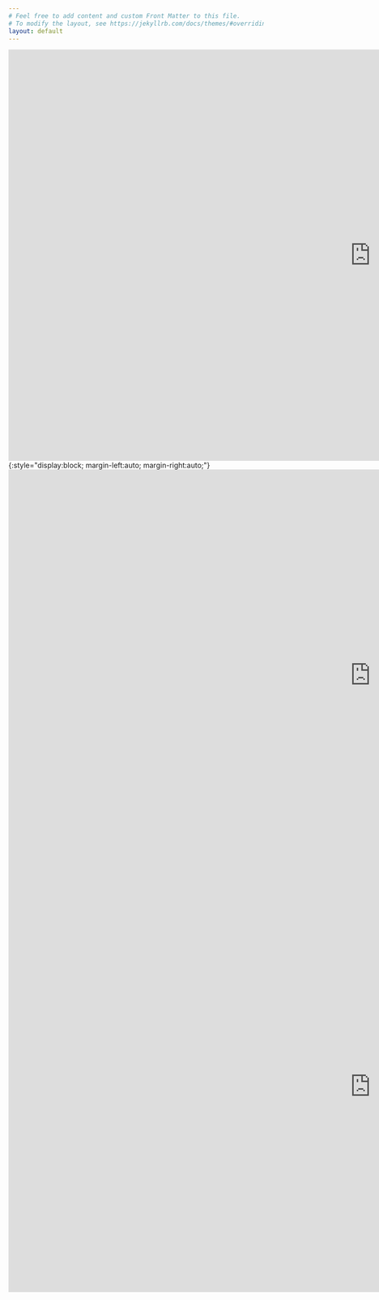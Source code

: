 ```yaml
---
# Feel free to add content and custom Front Matter to this file.
# To modify the layout, see https://jekyllrb.com/docs/themes/#overriding-theme-defaults
layout: default
---
```

<div class="video-wrapper">
  <div class="video-container">
    <iframe width="1430" height="811" src="https://www.youtube.com/embed/2EZs8W4H0xM?list=PLT1UJk-rLMogh20YSJKPpovNdvAaBV_OT" title="Lonesome Wastes - Buried City" frameborder="0" allow="accelerometer; autoplay; clipboard-write; encrypted-media; gyroscope; picture-in-picture; web-share" referrerpolicy="strict-origin-when-cross-origin" allowfullscreen></iframe>{:style="display:block; margin-left:auto; margin-right:auto;"}
    </div>
  <div class="video-container">
    <iframe width="1430" height="811" src="https://www.youtube.com/embed/2MpxPU1ygdM?list=PLT1UJk-rLMogh20YSJKPpovNdvAaBV_OT" title="Lonesome Wastes - Destructible Environments" frameborder="0" allow="accelerometer; autoplay; clipboard-write; encrypted-media; gyroscope; picture-in-picture; web-share" referrerpolicy="strict-origin-when-cross-origin" allowfullscreen></iframe>
  </div>
  <div class="video-container">
    <iframe width="1430" height="811" src="https://www.youtube.com/embed/yvnpJiZ2Q-Q" title="Lonesome Wastes - Animation test" frameborder="0" allow="accelerometer; autoplay; clipboard-write; encrypted-media; gyroscope; picture-in-picture; web-share" referrerpolicy="strict-origin-when-cross-origin" allowfullscreen></iframe>
  </div>
</div>
